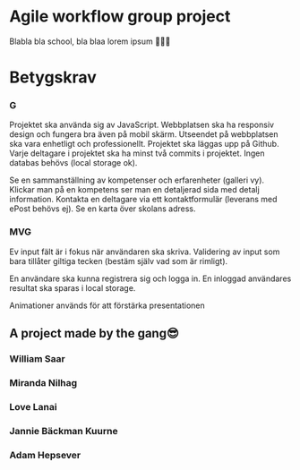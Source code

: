 # Agile workflow group project

Blabla bla school, bla blaa lorem ipsum 🤠🤠🤠

# Betygskrav

### G

Projektet ska använda sig av JavaScript. 
Webbplatsen ska ha responsiv design och fungera bra även på mobil skärm.
Utseendet på webbplatsen ska vara enhetligt och professionellt.
Projektet ska läggas upp på Github.
Varje deltagare i projektet ska ha minst två commits i projektet.
Ingen databas behövs (local storage ok).

Se en sammanställning av kompetenser och erfarenheter (galleri vy).
Klickar man på en kompetens ser man en detaljerad sida med detalj information.
Kontakta en deltagare via ett kontaktformulär (leverans med ePost behövs ej).
Se en karta över skolans adress.


### MVG

Ev input fält är i fokus när användaren ska skriva.
Validering av input som bara tillåter giltiga tecken (bestäm själv vad som är rimligt).

En användare ska kunna registrera sig och logga in.
En inloggad användares resultat ska sparas i local storage.

Animationer används för att förstärka presentationen







## A project made by the gang😎

### William Saar

### Miranda Nilhag

### Love Lanai

### Jannie Bäckman Kuurne

### Adam Hepsever
